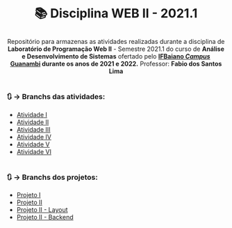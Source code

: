 <h1 align="center">
  <!--<img src="">-->
  <p>📚 Disciplina WEB II - 2021.1</p>
</h1>

<p align="center">
  Repositório para armazenas as atividades realizadas durante a disciplina de <b>Laboratório de Programação Web II</b> - Semestre 2021.1 
  do curso de <b>Análise e Desenvolvimento de Sistemas</b> ofertado pelo <a href="https://www.ifbaiano.edu.br/unidades/guanambi/">
  <b>IFBaiano <i>Campus</i> Guanambi</a> durante os anos de 2021 e 2022.</b> Professor: <b>Fabio dos Santos Lima</b>
</p>
  
#

### 🔃 →  Branchs das atividades:
<ul>
  <li><a href="">Atividade I</a></li>
  <li><a href="">Atividade II</a></li>
  <li><a href="">Atividade III</a></li>
  <li><a href="">Atividade IV</a></li>
  <li><a href="">Atividade V</a></li>
  <li><a href="">Atividade VI</a></li>
</ul>

#

### 🔃 →  Branchs dos projetos:
<ul>
  <li><a href="">Projeto I</a></li>
  <li><a href="">Projeto II</a></li>
  <li><a href="">Projeto II - Layout</a></li>
  <li><a href="">Projeto II - Backend</a></li>
</ul>

#

